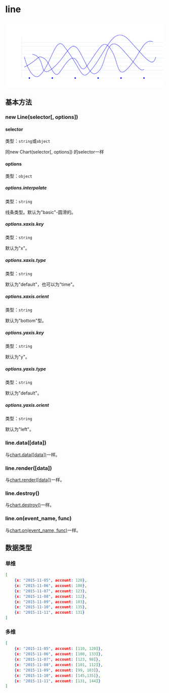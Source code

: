 # line

![](lines_2.png)

## 基本方法

### new Line(selector[, options])

#### selector
类型：`string`或`object`

同new Chart(selector[, options]) 的selector一样

#### options
类型：`object`

##### options.interpolate
类型：`string`

线条类型。默认为"basic"-圆滑的。

##### options.xaxis.key
类型：`string`

默认为"x"。

##### options.xaxis.type
类型：`string`

默认为"default"，也可以为"time"。

##### options.xaxis.orient
类型：`string`

默认为"bottom"型。

##### options.yaxis.key
类型：`string`

默认为"y"。

##### options.yaxis.type
类型：`string`

默认为"default"。

##### options.yaxis.orient
类型：`string`

默认为"left"。

### line.data([data])
与[chart.data([data])](./chart.md)一样。

### line.render([data])

与[chart.render([data])](./chart.md)一样。


### line.destroy()
与[chart.destroy()](./chart.md)一样。

### line.on(event_name, func)
与[chart.on(event_name, func)](./chart.md)一样。

## 数据类型

### 单维
```json
[
    {x: "2015-11-05", account: 120},
    {x: "2015-11-06", account: 100},
    {x: "2015-11-07", account: 123},
    {x: "2015-11-08", account: 112},
    {x: "2015-11-09", account: 103},
    {x: "2015-11-10", account: 135},
    {x: "2015-11-11", account: 131}
]
```

### 多维
```json
[
    {x: "2015-11-05", account: [110, 120]},
    {x: "2015-11-06", account: [100, 133]},
    {x: "2015-11-07", account: [123, 98]},
    {x: "2015-11-08", account: [101, 112]},
    {x: "2015-11-09", account: [99, 103]},
    {x: "2015-11-10", account: [145,135]},
    {x: "2015-11-11", account: [131, 144]}
]
```

